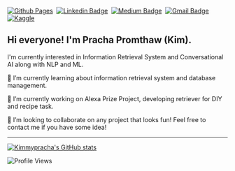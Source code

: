 <!--
**kimmypracha/kimmypracha** is a ✨ _special_ ✨ repository because its `README.md` (this file) appears on your GitHub profile.

Here are some ideas to get you started:

- 🔭 I’m currently working on ...
- 🌱 I’m currently learning ...
- 👯 I’m looking to collaborate on ...
- 🤔 I’m looking for help with ...
- 💬 Ask me about ...
- 📫 How to reach me: ...
- 😄 Pronouns: ...
- ⚡ Fun fact: ...
-->
[![Github Pages](https://img.shields.io/badge/github%20pages-121013?style=for-the-badge&logo=github&logoColor=white)][website]&nbsp;
[![Linkedin Badge](https://img.shields.io/badge/linkedin%20-%230077B5.svg?&style=for-the-badge&logo=linkedin&logoColor=white)][linkedin]&nbsp;
[![Medium Badge](https://img.shields.io/badge/-medium-03a57a?style=for-the-badge&color=000000&logo=Medium)][medium]&nbsp;
[![Gmail Badge](https://img.shields.io/badge/-gmail-EA4335?style=for-the-badge&logo=Gmail&logoColor=white)][mail]&nbsp;
[![Kaggle](https://img.shields.io/badge/Kaggle-00599C?style=for-the-badge&logo=kaggle&logoColor=white)][kaggle]

## Hi everyone! I'm Pracha Promthaw (Kim). 

I'm currently interested in Information Retrieval System and Conversational AI along with NLP and ML. 

🌱 I’m currently learning about information retrieval system and database management.

🔭 I’m currently working on Alexa Prize Project, developing retriever for DIY and recipe task.

👯 I’m looking to collaborate on any project that looks fun! Feel free to contact me if you have some idea!

---

[![Kimmypracha's GitHub stats](https://github-readme-stats.vercel.app/api?username=kimmypracha&show_icons=true)](https://github.com/kimmypracha)

![Profile Views](https://komarev.com/ghpvc/?username=kimmypracha)

[website]: https://kimmypracha.github.io
[linkedin]: https://www.linkedin.com/in/pracha-promthaw-5605041a6/
[medium]: https://medium.com/@pracha.promtaow
[mail]: mailto:ppromthaw@umass.edu
[kaggle]: [https://www.kaggle.com/khunanonr](https://www.kaggle.com/kimmypracha)

